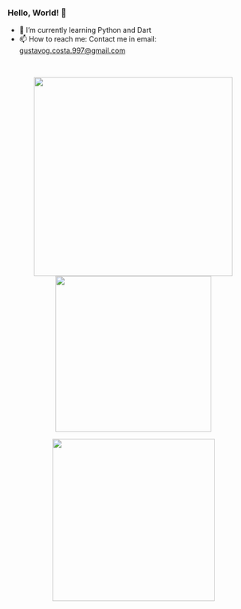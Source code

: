 ### Hello, World! 👋

- 🌱 I’m currently learning Python and Dart
- 📫 How to reach me: Contact me in email: gustavog.costa.997@gmail.com

<br>
<p align="center">
  <img style="text-align: center" src="https://github-readme-stats.vercel.app/api?username=Gustavo-daCosta&theme=github_dark&show_icons=true", width=398>
  <img style="text-align: center" src="https://github-readme-stats.vercel.app/api/top-langs/?username=Gustavo-daCosta&layout=compact&theme=github_dark", width=312>
</p>

<p align="center">
  <img src="https://spotify-github-profile.vercel.app/api/view?uid=gutineos&cover_image=true&theme=default&bar_color=4e6fb1", height=325>
</p>
